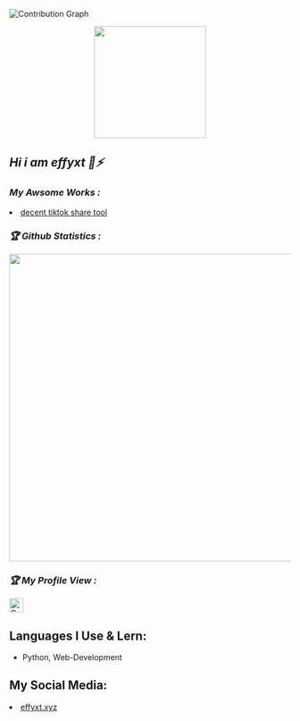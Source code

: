 

![Contribution Graph](https://activity-graph.herokuapp.com/graph?username=effyxt&theme=dracula&bg_color=00000000&color=878787&line=4c8ed9&point=00000000&area=true&hide_border=tru)

<p align="center">
<!-- !effyxt Stats](https://github-profile-summary-cards.vercel.app/api/cards/repos-per-language?username=effyxt&theme=solarized_dark) -->
<img height="200" src="https://github-profile-summary-cards.vercel.app/api/cards/repos-per-language?username=effyxt&theme=solarized_dark"/>
</p>

<h2><b><i>Hi i am effyxt 👋⚡</i></b></h2>

<h3><b><i> My Awsome Works :</i></b></h3>
<li> <a href="https://github.com/effyxt/FREE-TIKTOK-SHARE-BOT-unlimited-shares-fast-free-toktok-share-bot-">decent tiktok share tool</a>


<h3><b><i>🏆 Github Statistics :</i></b></h3>
<a href="https://github.com/effyxt"><img width=550 src="https://github-profile-trophy.vercel.app/?username=effyxt&theme=dracula&no-frame=true&title=Followers,Stars,Commit,Repository,Issues"/></a>

<h3><b><i>🏆 My Profile View :</i></b></h3>
<a href="https://github.com/effyxt"><img height="25" title="Counter" src="https://komarev.com/ghpvc/?username=effyxt&color=blueviolet&style=flat-square"></a>

## Languages I Use & Lern:
- Python, Web-Development


## My Social Media:
<li> <a href="https://effyxt.xyz">effyxt.xyz</a>
 
